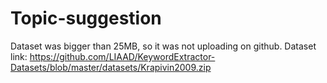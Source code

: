 # Topic-suggestion
Dataset was bigger than 25MB, so it was not uploading on github.
Dataset link: https://github.com/LIAAD/KeywordExtractor-Datasets/blob/master/datasets/Krapivin2009.zip
